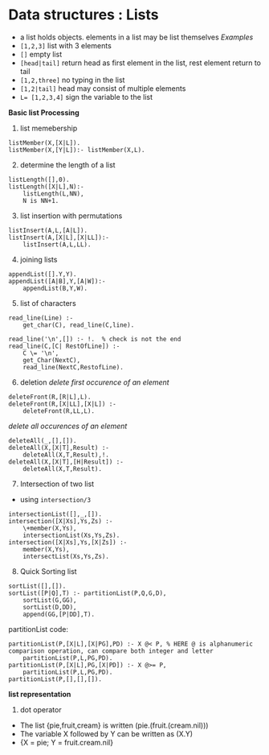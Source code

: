 # Data structures : Lists 
- a list holds objects. elements in a list may be list themselves 
*Examples* 
- ```[1,2,3]``` list with 3 elements 
- ```[]``` empty list 
- ```[head|tail]``` return head as first element in the list, rest element return to tail 
- ```[1,2,three]``` no typing in the list 
- ```[1,2|tail]``` head may consist of multiple elements 
- ```L= [1,2,3,4]``` sign the variable to the list 

**Basic list Processing** 
1. list memebership 
```
listMember(X,[X|L]). 
listMember(X,[Y|L]):- listMember(X,L). 
```
2. determine the length of a list 
```
listLength([],0).
listLength([X|L],N):- 
    listLength(L,NN),
    N is NN+1. 
```

3. list insertion with permutations 
```
listInsert(A,L,[A|L]). 
listInsert(A,[X|L],[X|LL]):- 
    listInsert(A,L,LL). 
```

4. joining lists 
```
appendList([].Y,Y). 
appendList([A|B],Y,[A|W]):-
    appendList(B,Y,W). 
```

5. list of characters 
```
read_line(Line) :- 
    get_char(C), read_line(C,line). 

read_line('\n',[]) :- !.  % check is not the end 
read_line(C,[C| RestOfLine]) :- 
    C \= '\n',
    get_Char(NextC), 
    read_line(NextC,RestofLine). 
```

6. deletion 
*delete first occurence of an element* 
```
deleteFront(R,[R|L],L). 
deleteFront(R,[X|LL],[X|L]) :- 
    deleteFront(R,LL,L). 
```

*delete all occurences of an element* 
```
deleteAll(_,[],[]). 
deleteAll(X,[X|T],Result) :- 
    deleteAll(X,T,Result),!. 
deleteAll(X,[X|T],[H|Result]) :- 
    deleteAll(X,T,Result). 
```

7. Intersection of two list 
- using ```intersection/3```
```
intersectionList([],_,[]). 
intersection([X|Xs],Ys,Zs) :- 
    \+member(X,Ys), 
    intersectionList(Xs,Ys,Zs). 
intersection([X|Xs],Ys,[X|Zs]) :- 
    member(X,Ys), 
    intersectList(Xs,Ys,Zs). 
```


8. Quick Sorting list 

```
sortList([],[]). 
sortList([P|Q],T) :- partitionList(P,Q,G,D), 
    sortList(G,GG), 
    sortList(D,DD), 
    append(GG,[P|DD],T). 
```
partitionList code: 
```
partitionList(P,[X|L],[X|PG],PD) :- X @< P, % HERE @ is alphanumeric comparison operation, can compare both integer and letter 
    partitionList(P,L,PG,PD). 
partitionList(P,[X|L],PG,[X|PD]) :- X @>= P,
    partitionList(P,L,PG,PD). 
partitionList(P,[],[],[]). 
```

**list representation** 
1. dot operator 
- The list {pie,fruit,cream} is written (pie.(fruit.(cream.nil)))
- The variable X followed by Y can be written as (X.Y)
- {X = pie; Y = fruit.cream.nil}




